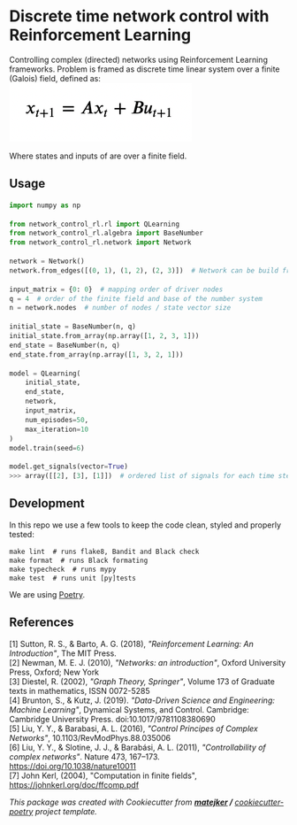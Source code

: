 # Discrete time network control with Reinforcement Learning

Controlling complex (directed) networks using Reinforcement Learning frameworks. Problem is framed as discrete time
linear system over a finite (Galois) field, defined as:   
![](./control-system.png)

Where states and inputs of are over a finite field.

## Usage
```python
import numpy as np

from network_control_rl.rl import QLearning
from network_control_rl.algebra import BaseNumber
from network_control_rl.network import Network

network = Network()
network.from_edges([(0, 1), (1, 2), (2, 3)])  # Network can be build from (directed) links

input_matrix = {0: 0}  # mapping order of driver nodes
q = 4  # order of the finite field and base of the number system
n = network.nodes  # number of nodes / state vector size

initial_state = BaseNumber(n, q)
initial_state.from_array(np.array([1, 2, 3, 1]))
end_state = BaseNumber(n, q)
end_state.from_array(np.array([1, 3, 2, 1]))

model = QLearning(
    initial_state,
    end_state,
    network,
    input_matrix,
    num_episodes=50,
    max_iteration=10
)
model.train(seed=6)

model.get_signals(vector=True)
>>> array([[2], [3], [1]])  # ordered list of signals for each time step
```

## Development
In this repo we use a few tools to keep the code clean, styled and properly tested:
```shell
make lint  # runs flake8, Bandit and Black check
make format  # runs Black formating
make typecheck  # runs mypy
make test  # runs unit [py]tests
```

We are using [Poetry](https://python-poetry.org/).

## References 
[1] Sutton, R. S., & Barto, A. G. (2018), _"Reinforcement Learning: An Introduction"_, The MIT Press.  
[2] Newman, M. E. J. (2010), _"Networks: an introduction"_, Oxford University Press, Oxford; New York  
[3] Diestel, R. (2002), _"Graph Theory, Springer"_, Volume 173 of Graduate texts in mathematics, ISSN 0072-5285  
[4] Brunton, S., & Kutz, J. (2019). _"Data-Driven Science and Engineering: Machine Learning"_, Dynamical Systems, and Control. Cambridge: Cambridge University Press. doi:10.1017/9781108380690   
[5] Liu, Y. Y., & Barabasi, A. L. (2016), _"Control Principes of Complex Networks"_, 10.1103/RevModPhys.88.035006  
[6] Liu, Y. Y., & Slotine, J. J., & Barabási, A. L. (2011), _"Controllability of complex networks"_. Nature 473, 167–173. https://doi.org/10.1038/nature10011  
[7] John Kerl, (2004), "Computation in finite fields", https://johnkerl.org/doc/ffcomp.pdf  

_This package was created with Cookiecutter from **[matejker](https://github.com/matejker) /** [cookiecutter-poetry](https://github.com/matejker/cookiecutter-poetry) project template._
